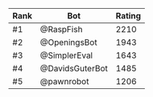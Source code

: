 Rank|Bot|Rating
---|---|---
#1|@RaspFish|2210
#2|@OpeningsBot|1943
#3|@SimplerEval|1643
#4|@DavidsGuterBot|1485
#5|@pawnrobot|1206
